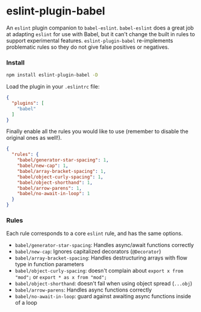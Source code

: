 # eslint-plugin-babel

An `eslint` plugin companion to `babel-eslint`. `babel-eslint` does a great job at adapting `eslint`
for use with Babel, but it can't change the built in rules to support experimental features.
`eslint-plugin-babel` re-implements problematic rules so they do not give false positives or negatives.

### Install

```sh
npm install eslint-plugin-babel -D
```

Load the plugin in your `.eslintrc` file:

```json
{
  "plugins": [
    "babel"
  ]
}
```

Finally enable all the rules you would like to use (remember to disable the
original ones as well!).

```json
{
  "rules": {
    "babel/generator-star-spacing": 1,
    "babel/new-cap": 1,
    "babel/array-bracket-spacing": 1,
    "babel/object-curly-spacing": 1,
    "babel/object-shorthand": 1,
    "babel/arrow-parens": 1,
    "babel/no-await-in-loop": 1
  }
}
```
### Rules

Each rule corresponds to a core `eslint` rule, and has the same options.

- `babel/generator-star-spacing`: Handles async/await functions correctly
- `babel/new-cap`: Ignores capitalized decorators (`@Decorator`)
- `babel/array-bracket-spacing`: Handles destructuring arrays with flow type in function parameters
- `babel/object-curly-spacing`: doesn't complain about `export x from "mod";` or `export * as x from "mod";`
- `babel/object-shorthand`: doesn't fail when using object spread (`...obj`)
- `babel/arrow-parens`: Handles async functions correctly
- `babel/no-await-in-loop`: guard against awaiting async functions inside of a loop
